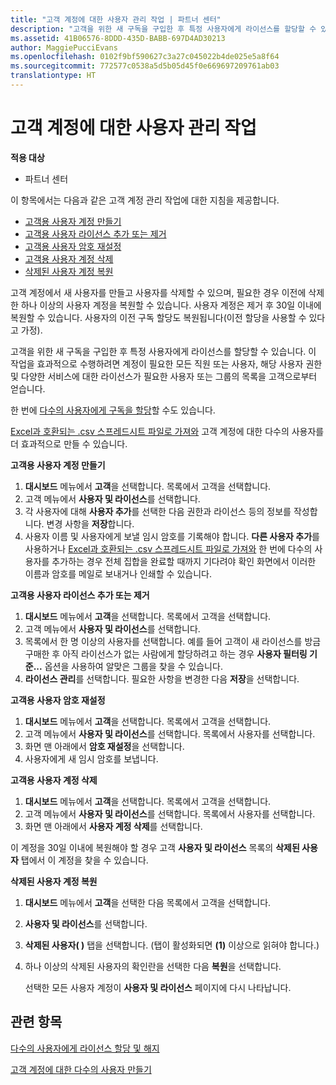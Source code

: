 ```yaml
---
title: "고객 계정에 대한 사용자 관리 작업 | 파트너 센터"
description: "고객을 위한 새 구독을 구입한 후 특정 사용자에게 라이선스를 할당할 수 있습니다."
ms.assetid: 41B06576-8DDD-435D-BABB-697D4AD30213
author: MaggiePucciEvans
ms.openlocfilehash: 0102f9bf590627c3a27c045022b4de025e5a8f64
ms.sourcegitcommit: 772577c0538a5d5b05d45f0e669697209761ab03
translationtype: HT
---
```

# <a name="user-management-tasks-for-customer-accounts"></a>고객 계정에 대한 사용자 관리 작업

**적용 대상**

-  파트너 센터

이 항목에서는 다음과 같은 고객 계정 관리 작업에 대한 지침을 제공합니다.

-   [고객용 사용자 계정 만들기](#createuseraccounts)
-   [고객용 사용자 라이선스 추가 또는 제거](#userlicensing)
-   [고객용 사용자 암호 재설정](#resetpassword)
-   [고객용 사용자 계정 삭제](#deleteuseraccounts)
-   [삭제된 사용자 계정 복원](#restoreuseraccounts)

고객 계정에서 새 사용자를 만들고 사용자를 삭제할 수 있으며, 필요한 경우 이전에 삭제한 하나 이상의 사용자 계정을 복원할 수 있습니다. 사용자 계정은 제거 후 30일 이내에 복원할 수 있습니다. 사용자의 이전 구독 할당도 복원됩니다(이전 할당을 사용할 수 있다고 가정).

고객을 위한 새 구독을 구입한 후 특정 사용자에게 라이선스를 할당할 수 있습니다. 이 작업을 효과적으로 수행하려면 계정이 필요한 모든 직원 또는 사용자, 해당 사용자 권한 및 다양한 서비스에 대한 라이선스가 필요한 사용자 또는 그룹의 목록을 고객으로부터 얻습니다.

한 번에 [다수의 사용자에게 구독을 할당](#pc-cloud-sltn-provider-bulk-license-provisioning-for-multiple-users)할 수도 있습니다.

[Excel과 호환되는 .csv 스프레드시트 파일로 가져와](#pc-cloud-sltn-provider-adding-multiple-users-to-a-customer-account) 고객 계정에 대한 다수의 사용자를 더 효과적으로 만들 수 있습니다.

<a href="" id="createuseraccounts"></a>
**고객용 사용자 계정 만들기**

1.  **대시보드** 메뉴에서 **고객**을 선택합니다. 목록에서 고객을 선택합니다.
2.  고객 메뉴에서 **사용자 및 라이선스**를 선택합니다.
3.  각 사용자에 대해 **사용자 추가**를 선택한 다음 권한과 라이선스 등의 정보를 작성합니다. 변경 사항을 **저장**합니다.
4.  사용자 이름 및 사용자에게 보낼 임시 암호를 기록해야 합니다. **다른 사용자 추가**를 사용하거나 [Excel과 호환되는 .csv 스프레드시트 파일로 가져와](#pc-cloud-sltn-provider-adding-multiple-users-to-a-customer-account) 한 번에 다수의 사용자를 추가하는 경우 전체 집합을 완료할 때까지 기다려야 확인 화면에서 이러한 이름과 암호를 메일로 보내거나 인쇄할 수 있습니다.

<a href="" id="userlicensing"></a>
**고객용 사용자 라이선스 추가 또는 제거**

1.  **대시보드** 메뉴에서 **고객**을 선택합니다. 목록에서 고객을 선택합니다.
2.  고객 메뉴에서 **사용자 및 라이선스**를 선택합니다.
3.  목록에서 한 명 이상의 사용자를 선택합니다. 예를 들어 고객이 새 라이선스를 방금 구매한 후 아직 라이선스가 없는 사람에게 할당하려고 하는 경우 **사용자 필터링 기준...** 옵션을 사용하여 알맞은 그룹을 찾을 수 있습니다.
4.  **라이선스 관리**를 선택합니다. 필요한 사항을 변경한 다음 **저장**을 선택합니다.

<a href="" id="resetpassword"></a>
**고객용 사용자 암호 재설정**

1.  **대시보드** 메뉴에서 **고객**을 선택합니다. 목록에서 고객을 선택합니다.
2.  고객 메뉴에서 **사용자 및 라이선스**를 선택합니다. 목록에서 사용자를 선택합니다.
3.  화면 맨 아래에서 **암호 재설정**을 선택합니다.
4.  사용자에게 새 임시 암호를 보냅니다.

<a href="" id="deleteuseraccounts"></a>
**고객용 사용자 계정 삭제**

1.  **대시보드** 메뉴에서 **고객**을 선택합니다. 목록에서 고객을 선택합니다.
2.  고객 메뉴에서 **사용자 및 라이선스**를 선택합니다. 목록에서 사용자를 선택합니다.
3.  화면 맨 아래에서 **사용자 계정 삭제**를 선택합니다.

이 계정을 30일 이내에 복원해야 할 경우 고객 **사용자 및 라이선스** 목록의 **삭제된 사용자** 탭에서 이 계정을 찾을 수 있습니다.

<a href="" id="restoreuseraccounts"></a>
**삭제된 사용자 계정 복원**

1.  **대시보드** 메뉴에서 **고객**을 선택한 다음 목록에서 고객을 선택합니다.
2.  **사용자 및 라이선스**를 선택합니다.
3.  **삭제된 사용자( )** 탭을 선택합니다. (탭이 활성화되면 **(1)** 이상으로 읽혀야 합니다.)
4.  하나 이상의 삭제된 사용자의 확인란을 선택한 다음 **복원**을 선택합니다.

    선택한 모든 사용자 계정이 **사용자 및 라이선스** 페이지에 다시 나타납니다.

## <a name="related-topics"></a>관련 항목


[다수의 사용자에게 라이선스 할당 및 해지](bulk-license-provisioning-for-multiple-users.md)

[고객 계정에 대한 다수의 사용자 만들기](adding-multiple-users-to-a-customer-account.md)

 

 




